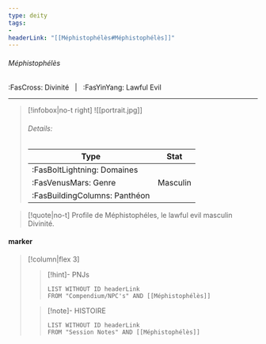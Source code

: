```yaml
---
type: deity
tags:
-
headerLink: "[[Méphistophélès#Méphistophélès]]"
---
```


###### Méphistophélès
<span class="sub2">:FasCross: Divinité &nbsp; | &nbsp; :FasYinYang: Lawful Evil</span>
___

> [!infobox|no-t right]
> ![[portrait.jpg]]
> ###### Details:
> | Type | Stat |
> | ---- | ---- |
> | :FasBoltLightning: Domaines |  |
> | :FasVenusMars: Genre | Masculin |
> | :FasBuildingColumns: Panthéon |  |

> [!quote|no-t]
>Profile de Méphistophéles, le lawful evil masculin Divinité.

#### marker
> [!column|flex 3]
>> [!hint]-  PNJs
>>```dataview
>>LIST WITHOUT ID headerLink
>>FROM "Compendium/NPC's" AND [[Méphistophélès]] 
>
>>[!note]- HISTOIRE
>>```dataview
>>LIST WITHOUT ID headerLink
>>FROM "Session Notes" AND [[Méphistophélès]]